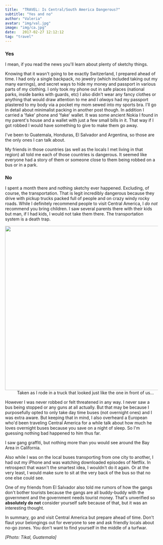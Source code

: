 ```yaml
---
title:  "TRAVEL: Is Central/South America Dangerous?"
subtitle: "Yes and no"
author: "Valeria"
avatar: "img/val.jpg"
image: "img/ca.jpg"
date:   2017-02-27 12:12:12
tag: "travel"
---
```


### Yes
I mean, if you read the news you'll learn about plenty of sketchy things.

Knowing that it wasn't going to be exactly Switzerland, I prepared ahead of time. I had only a single backpack, no jewelry (which included taking out my many earrings), and secret ways to hide my money and passport in various parts of my clothing. I only took my phone out in safe places (national parks, inside banks with guards, etc) I also didn't wear any fancy clothes or anything that would draw attention to me and I *always* had my passport plastered to my body via a pocket my mom sewed into my sports bra. I'll go in detail about minimalist packing in another post though. In addition I carried a 'fake' phone and 'fake' wallet. It was some ancient Nokia I found in my parent's house and a wallet with just a few small bills in it. That way if I got robbed I would have something to give to make them go away.

I've been to Guatemala, Honduras, El Salvador and Argentina, so those are the only ones I can talk about. 

My friends in those countries (as well as the locals I met living in that region) all told me each of those countries is dangerous. It seemed like everyone had a story of them or someone close to them being robbed on a bus or in a park. 

### No

I spent a month there and nothing sketchy ever happened. Excluding, of course, the transportation. That is legit incredibly dangerous because they drive with pickup trucks packed full of people and on crazy windy rocky roads. While I definitely recommend people to visit Central America, I *do not* recommend you bring children. I saw several parents there with their kids but man, if I had kids, I would not take them there. The transportation system is a death trap.

<a>
  <img src='http://i.imgur.com/MQB4Flz.jpg?2' style='width: 540px'>
  <div style='width: 530px; text-align: center;'>Taken as I rode in a truck that looked just like the one in front of us...</div>

However I was never robbed or felt threatened in any way. I never saw a bus being stopped or any guns at all actually. But that may be because I purposefully opted to only take day time buses (not overnight ones) and I was extra aware. But keeping that in mind, I also overheard a European who'd been traveling Central America for a while talk about how much he loves overnight buses because you save on a night of sleep. So I'm guessing nothing bad happened to him thus far. 

I saw gang graffiti, but nothing more than you would see around the Bay Area in California.

Also while I was on the local buses transporting from one city to another, I had out my iPhone and was watching downloaded episodes of Netflix. In retrospect that wasn't the smartest idea, I wouldn't do it again. Or at the very least, I would make sure to sit at the very back of the bus so that no one else could see. 

One of my friends from El Salvador also told me rumors of how the gangs don't bother tourists because the gangs are all buddy-buddy with the government and the government needs tourist money. That's unverified so **absolutely do not** consider yourself safe because of that, but it was an interesting thought. 

In summary, go and visit Central America but prepare ahead of time. Don't flaut your belongings out for everyone to see and ask friendly locals about no-go zones. You don't want to find yourself in the middle of a turfwar. 


*[Photo: Tikal, Guatemala]*